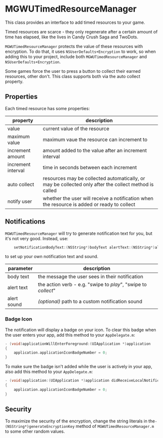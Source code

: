 MGWUTimedResourceManager
========================

This class provides an interface to add timed resources to your game.  

Timed resources are scarce - they only regenerate after a certain amount of time has elapsed, like the lives in Candy Crush Saga and TwoDots.

```MGWUTimedResourceManager``` protects the value of these resources with encryption.  To do that, it uses ```NSUserDefaults+Encryption``` to work, so when adding this to your project, include both ```MGWUTimedResourceManager``` and ```NSUserDefaults+Encryption```.

Some games force the user to press a button to collect their earned resources, other don't.  This class supports both via the auto collect property.

## Properties

Each timed resource has some properties:

property | description
--- | ---
value | current value of the resource 
maximum value | maximum vaue the resource can increment to
increment amount | amount added to the value after an increment interval
increment interval | time in seconds between each increment 
auto collect | resources may be collected automatically, or may be collected only after the collect method is called
notify user | whether the user will receive a notification when the resource is added or ready to collect

## Notifications

```MGWUTimedResourceManager``` will try to generate notification text for you, but it's not very good.  Instead, use:

```objective-c
    setNotificationBodyText:(NSString*)bodyText alertText:(NSString*)alertText andSound:(NSString*)soundFileName forKey:(NSString*)key
```
 to set up your own notification text and sound.
 
 parameter | description
 --- | ---
 body text | the message the user sees in their notification
 alert text | the action verb - e.g. "swipe to *play*", "swipe to *collect*"
 alert sound | _(optional)_ path to a custom notification sound
 
### Badge Icon
 
 The notification will display a badge on your icon.  To clear this badge when the user enters your app, add this method to your ```AppDelegate.m```:
 
```objective-c
- (void)applicationWillEnterForeground:(UIApplication *)application
{
    application.applicationIconBadgeNumber = 0;
}
```

To make sure the badge isn't added while the user is actively in your app, also add this method to your ```AppDelegate.m```:
```objective-c
- (void)application:(UIApplication *)application didReceiveLocalNotification:(UILocalNotification *)notification
{
    application.applicationIconBadgeNumber = 0;
}
```

## Security

To maximize the security of the encryption, change the string literals in the```- (NSString*)generateEncryptionKey``` method of ```MGWUTimedResourceManager.m``` to some other random values.
 
